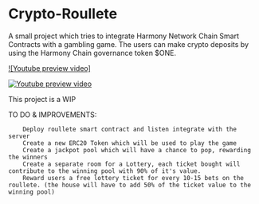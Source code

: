 # Crypto-Roullete

A small project which tries to integrate Harmony Network Chain Smart Contracts with a gambling game. The users can make crypto deposits by using the Harmony Chain governance token $ONE.

[![Youtube preview video]](https://www.youtube.com/watch?v=vCWp1Ltj9ls)

[![Youtube preview video](https://i.imgur.com/472V3HS.png)](https://www.youtube.com/watch?v=vCWp1Ltj9ls)



This project is a WIP

TO DO & IMPROVEMENTS: 
	
	
		Deploy roullete smart contract and listen integrate with the server
		Create a new ERC20 Token which will be used to play the game
		Create a jackpot pool which will have a chance to pop, rewarding the winners
		Create a separate room for a Lottery, each ticket bought will contribute to the winning pool with 90% of it's value. 
		Reward users a free lottery ticket for every 10-15 bets on the roullete. (the house will have to add 50% of the ticket value to the winning pool)
	
	
